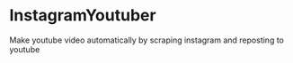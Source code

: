 # InstagramYoutuber
Make youtube video automatically by scraping instagram and reposting to youtube
